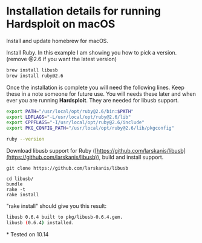 # Installation details for running Hardsploit on macOS

Install and update homebrew for macOS. 

Install Ruby. In this example I am showing you how to pick a version. (remove @2.6 if you want the latest version)

```bash
brew install libusb
brew install ruby@2.6
```

Once the installation is complete you will need the following lines. Keep these in a note someone for future use. You will needs these later and when ever you are running **Hardsploit**. They are needed for libusb support. 

```bash
export PATH="/usr/local/opt/ruby@2.6/bin:$PATH"
export LDFLAGS="-L/usr/local/opt/ruby@2.6/lib"
export CPPFLAGS="-I/usr/local/opt/ruby@2.6/include"
export PKG_CONFIG_PATH="/usr/local/opt/ruby@2.6/lib/pkgconfig"

ruby --version
```

Download libusb support for Ruby ([https://github.com/larskanis/libusb](https://github.com/larskanis/libusb)), build and install support. 

```
git clone https://github.com/larskanis/libusb

cd libusb/
bundle
rake -t
rake install
```

"rake install" should give you this result:

```bash
libusb 0.6.4 built to pkg/libusb-0.6.4.gem.
libusb (0.6.4) installed.
```


\* Tested on 10.14
